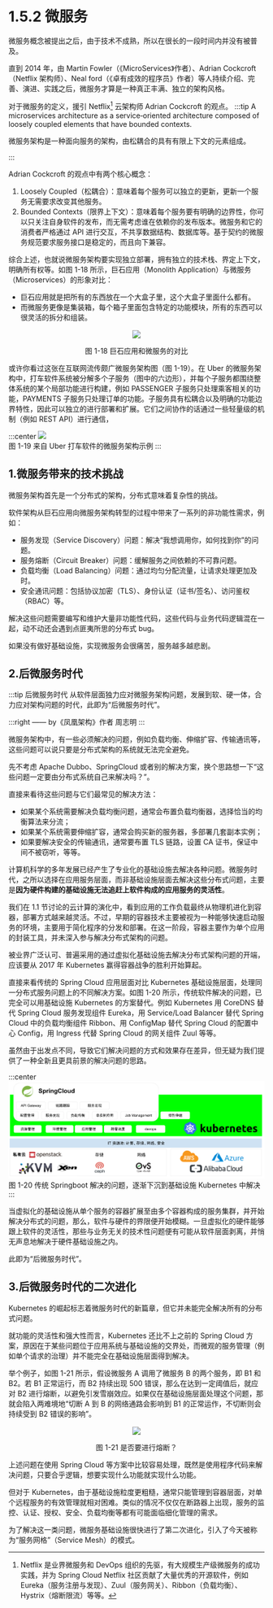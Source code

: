 # 1.5.2 微服务

微服务概念被提出之后，由于技术不成熟，所以在很长的一段时间内并没有被普及。

直到 2014 年，由 Martin Fowler（《MicroServices》作者）、Adrian Cockcroft（Netflix 架构师）、Neal ford（《卓有成效的程序员》作者）等人持续介绍、完善、演进、实践之后，微服务才算是一种真正丰满、独立的架构风格。

对于微服务的定义，援引 Netflix[^1] 云架构师 Adrian Cockcroft 的观点。
:::tip <i></i>
A microservices architecture as a service‑oriented architecture composed of loosely coupled elements that have bounded contexts.

微服务架构是一种面向服务的架构，由松耦合的具有有限上下文的元素组成。

:::

Adrian Cockcroft 的观点中有两个核心概念：
1. Loosely Coupled（松耦合）：意味着每个服务可以独立的更新，更新一个服务无需要求改变其他服务。
2. Bounded Contexts（限界上下文）：意味着每个服务要有明确的边界性，你可以只关注自身软件的发布，而无需考虑谁在依赖你的发布版本。微服务和它的消费者严格通过 API 进行交互，不共享数据结构、数据库等。基于契约的微服务规范要求服务接口是稳定的，而且向下兼容。

综合上述，也就说微服务架构要实现独立部署，拥有独立的技术栈、界定上下文，明确所有权等。如图 1-18 所示，巨石应用（Monolith Application）与微服务（Microservices）的形象对比：
- 巨石应用就是把所有的东西放在一个大盒子里，这个大盒子里面什么都有。
- 而微服务更像是集装箱，每个箱子里面包含特定的功能模块，所有的东西可以很灵活的拆分和组装。

<div  align="center">
	<img src="../assets/Monolith-vs-MicroService.png" width = "480"  align=center />
	<p>图 1-18 巨石应用和微服务的对比</p>
</div>

或许你看过这张在互联网流传颇广微服务架构图（图 1-19）。在 Uber 的微服务架构中，打车软件系统被分解多个子服务（图中的六边形），并每个子服务都围绕整体系统的某个局部功能进行构建，例如 PASSENGER 子服务只处理乘客相关的功能，PAYMENTS 子服务只处理订单的功能。子服务具有松耦合以及明确的功能边界特性，因此可以独立的进行部署和扩展。它们之间协作的话通过一些轻量级的机制（例如 REST API）进行通信，

:::center
  ![](../assets/micro-service-1.png)<br/>
  图 1-19 来自 Uber 打车软件的微服务架构示例
:::

## 1.微服务带来的技术挑战

微服务架构首先是一个分布式的架构，分布式意味着复杂性的挑战。

软件架构从巨石应用向微服务架构转型的过程中带来了一系列的非功能性需求，例如：

- 服务发现（Service Discovery）问题：解决“我想调用你，如何找到你”的问题。
- 服务熔断（Circuit Breaker）问题：缓解服务之间依赖的不可靠问题。
- 负载均衡（Load Balancing）问题：通过均匀分配流量，让请求处理更加及时。
- 安全通讯问题：包括协议加密（TLS）、身份认证（证书/签名）、访问鉴权（RBAC）等。

解决这些问题需要编写和维护⼤量非功能性代码，这些代码与业务代码逻辑混在一起，动不动还会遇到点匪夷所思的分布式 bug。

如果没有做好基础设施，实现微服务会很痛苦，服务越多越悲剧。

## 2.后微服务时代

:::tip 后微服务时代
从软件层面独力应对微服务架构问题，发展到软、硬一体，合力应对架构问题的时代，此即为“后微服务时代”。

:::right
——  by《凤凰架构》作者 周志明
:::

微服务架构中，有一些必须解决的问题，例如负载均衡、伸缩扩容、传输通讯等，这些问题可以说只要是分布式架构的系统就无法完全避免。

先不考虑 Apache Dubbo、SpringCloud 或者别的解决方案，换个思路想一下“这些问题一定要由分布式系统自己来解决吗？”。

直接来看待这些问题与它们最常见的解决方法：

- 如果某个系统需要解决负载均衡问题，通常会布置负载均衡器，选择恰当的均衡算法来分流；
- 如果某个系统需要伸缩扩容，通常会购买新的服务器，多部署几套副本实例；
- 如果要解决安全的传输通讯，通常要布置 TLS 链路，设置 CA 证书，保证中间不被窃听，等等。

计算机科学的多年发展已经产生了专业化的基础设施去解决各种问题。微服务时代，之所以选择在应用服务层面，而非基础设施层面去解决这些分布式问题，主要是**因为硬件构建的基础设施无法追赶上软件构成的应用服务的灵活性**。

我们在 1.1 节讨论的云计算的演化中，看到应用的工作负载最终从物理机进化到容器，部署方式越来越灵活。不过，早期的容器技术主要被视为一种能够快速启动服务的环境，主要用于简化程序的分发和部署。在这一阶段，容器主要作为单个应用的封装工具，并未深入参与解决分布式架构的问题。

被业界广泛认可、普遍采用的通过虚拟化基础设施去解决分布式架构问题的开端，应该要从 2017 年 Kubernetes 赢得容器战争的胜利开始算起。

直接来看传统的 Spring Cloud 应用层面对比 Kubernetes 基础设施层面，处理同一分布式服务问题上的不同解决方案。如图 1-20 所示，传统软件解决的问题，已完全可以用基础设施 Kubernetes 的方案替代。例如 Kubernetes 用 CoreDNS 替代 Spring Cloud 服务发现组件 Eureka，用 Service/Load Balancer 替代 Spring Cloud 中的负载均衡组件 Ribbon、用 ConfigMap 替代 Spring Cloud 的配置中心 Config，用 Ingress 代替 Spring Cloud 的网关组件 Zuul 等等。

虽然由于出发点不同，导致它们解决问题的方式和效果存在差异，但无疑为我们提供了一种全新且更具前景的解决问题的思路。

:::center
  ![](../assets/hybrid-cloud.svg)<br/>
  图 1-20 传统 Springboot 解决的问题，逐渐下沉到基础设施 Kubernetes 中解决
:::

当虚拟化的基础设施从单个服务的容器扩展至由多个容器构成的服务集群，并开始解决分布式的问题，那么，软件与硬件的界限便开始模糊。一旦虚拟化的硬件能够跟上软件的灵活性，那些与业务无关的技术性问题便有可能从软件层面剥离，并悄无声息地解决于硬件基础设施之内。

此即为“后微服务时代”。

## 3.后微服务时代的二次进化

Kubernetes 的崛起标志着微服务时代的新篇章，但它并未能完全解决所有的分布式问题。

就功能的灵活性和强大性而言，Kubernetes 还比不上之前的 Spring Cloud 方案，原因在于某些问题位于应用系统与基础设施的交界处，而微观的服务管理（例如单个请求的治理）并不能完全在基础设施层面得到解决。

举个例子，如图 1-21 所示，假设微服务 A 调用了微服务 B 的两个服务，即 B1 和 B2。若 B1 正常运行，而 B2 持续出现 500 错误，那么在达到一定阈值后，就应对 B2 进行熔断，以避免引发雪崩效应。如果仅在基础设施层面处理这个问题，那就会陷入两难境地“切断 A 到 B 的网络通路会影响到 B1 的正常运作，不切断则会持续受到 B2 错误的影响”。

<div  align="center">
	<img src="../assets/micro-service-2.png" width = "400"  align=center />
	<p>图 1-21 是否要进行熔断？</p>
</div>

上述问题在使用 Spring Cloud 等方案中比较容易处理，既然是使用程序代码来解决问题，只要合乎逻辑，想要实现什么功能就实现什么功能。

但对于 Kubernetes，由于基础设施粒度更粗糙，通常只能管理到容器层面，对单个远程服务的有效管理就相对困难。类似的情况不仅仅在断路器上出现，服务的监控、认证、授权、安全、负载均衡等都有可能面临细化管理的需求。

为了解决这一类问题，微服务基础设施很快进行了第二次进化，引入了今天被称为“服务网格”（Service Mesh）的模式。

[^1]: Netflix 是业界微服务和 DevOps 组织的先驱，有大规模生产级微服务的成功实践，并为 Spring Cloud Netflix 社区贡献了大量优秀的开源软件，例如 Eureka（服务注册与发现）、Zuul（服务网关）、Ribbon（负载均衡）、Hystrix（熔断限流）等等。
[^2]: 参见 https://icyfenix.cn/architecture/architect-history/post-microservices.html

